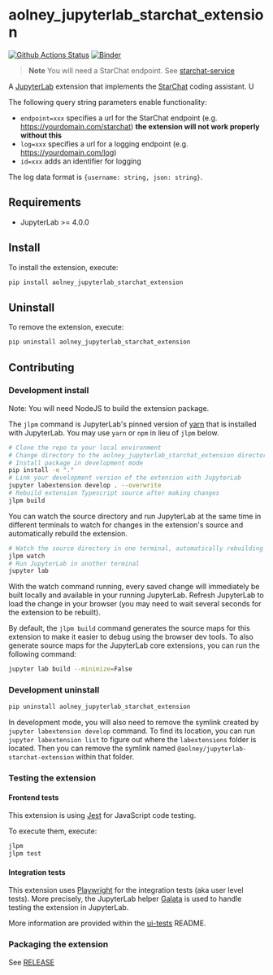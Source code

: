 # aolney_jupyterlab_starchat_extension

[![Github Actions Status](https://github.com/aolney/jupyterlab-starchat-extension/workflows/Build/badge.svg)](https://github.com/aolney/jupyterlab-starchat-extension/actions/workflows/build.yml)
[![Binder](https://mybinder.org/badge_logo.svg)](https://mybinder.org/v2/gh/aolney/jupyterlab-starchat-extension/main?urlpath=lab)

> **Note**
> You will need a StarChat endpoint. See [starchat-service](https://github.com/aolney/starchat-service)

A [JupyterLab](https://jupyterlab.readthedocs.io/en/stable/) extension that implements the [StarChat](https://huggingface.co/spaces/HuggingFaceH4/starchat-playground) coding assistant. U

The following query string parameters enable functionality:

- `endpoint=xxx` specifies a url for the StarChat endpoint (e.g. https://yourdomain.com/starchat) **the extension will not work properly without this**
- `log=xxx` specifies a url for a logging endpoint (e.g. https://yourdomain.com/log)
- `id=xxx` adds an identifier for logging

The log data format is `{username: string, json: string}`.

## Requirements

- JupyterLab >= 4.0.0

## Install

To install the extension, execute:

```bash
pip install aolney_jupyterlab_starchat_extension
```

## Uninstall

To remove the extension, execute:

```bash
pip uninstall aolney_jupyterlab_starchat_extension
```

## Contributing

### Development install

Note: You will need NodeJS to build the extension package.

The `jlpm` command is JupyterLab's pinned version of
[yarn](https://yarnpkg.com/) that is installed with JupyterLab. You may use
`yarn` or `npm` in lieu of `jlpm` below.

```bash
# Clone the repo to your local environment
# Change directory to the aolney_jupyterlab_starchat_extension directory
# Install package in development mode
pip install -e "."
# Link your development version of the extension with JupyterLab
jupyter labextension develop . --overwrite
# Rebuild extension Typescript source after making changes
jlpm build
```

You can watch the source directory and run JupyterLab at the same time in different terminals to watch for changes in the extension's source and automatically rebuild the extension.

```bash
# Watch the source directory in one terminal, automatically rebuilding when needed
jlpm watch
# Run JupyterLab in another terminal
jupyter lab
```

With the watch command running, every saved change will immediately be built locally and available in your running JupyterLab. Refresh JupyterLab to load the change in your browser (you may need to wait several seconds for the extension to be rebuilt).

By default, the `jlpm build` command generates the source maps for this extension to make it easier to debug using the browser dev tools. To also generate source maps for the JupyterLab core extensions, you can run the following command:

```bash
jupyter lab build --minimize=False
```

### Development uninstall

```bash
pip uninstall aolney_jupyterlab_starchat_extension
```

In development mode, you will also need to remove the symlink created by `jupyter labextension develop`
command. To find its location, you can run `jupyter labextension list` to figure out where the `labextensions`
folder is located. Then you can remove the symlink named `@aolney/jupyterlab-starchat-extension` within that folder.

### Testing the extension

#### Frontend tests

This extension is using [Jest](https://jestjs.io/) for JavaScript code testing.

To execute them, execute:

```sh
jlpm
jlpm test
```

#### Integration tests

This extension uses [Playwright](https://playwright.dev/docs/intro) for the integration tests (aka user level tests).
More precisely, the JupyterLab helper [Galata](https://github.com/jupyterlab/jupyterlab/tree/master/galata) is used to handle testing the extension in JupyterLab.

More information are provided within the [ui-tests](./ui-tests/README.md) README.

### Packaging the extension

See [RELEASE](RELEASE.md)

